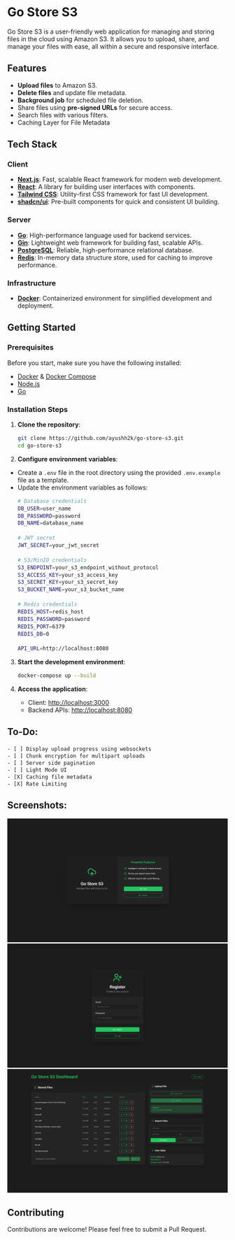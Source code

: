 
# Go Store S3

Go Store S3 is a user-friendly web application for managing and storing files in the cloud using Amazon S3. It allows you to upload, share, and manage your files with ease, all within a secure and responsive interface.

## Features

-   **Upload files** to Amazon S3.
-   **Delete files** and update file metadata.
-   **Background job** for scheduled file deletion.
-   Share files using **pre-signed URLs** for secure access.
-   Search files with various filters.
- Caching Layer for File Metadata


## Tech Stack

### Client

-   **[Next.js](https://nextjs.org/)**: Fast, scalable React framework for modern web development.
-   **[React](https://react.dev/)**: A library for building user interfaces with components.
-   **[Tailwind CSS](https://tailwindcss.com/)**: Utility-first CSS framework for fast UI development.
-   **[shadcn/ui](https://ui.shadcn.com/)**: Pre-built components for quick and consistent UI building.

### Server

-   **[Go](https://go.dev/)**: High-performance language used for backend services.
-   **[Gin](https://gin-gonic.com/)**: Lightweight web framework for building fast, scalable APIs.
-   **[PostgreSQL](https://www.postgresql.org/)**: Reliable, high-performance relational database.
-   **[Redis](https://redis.io/)**: In-memory data structure store, used for caching to improve performance.

### Infrastructure

-   **[Docker](https://www.docker.com/)**: Containerized environment for simplified development and deployment.

## Getting Started

### Prerequisites

Before you start, make sure you have the following installed:

-   [Docker](https://www.docker.com/) & [Docker Compose](https://docs.docker.com/compose/)
-   [Node.js](https://nodejs.org/en)
-   [Go](https://go.dev/)

### Installation Steps

1.  **Clone the repository**:
    
    ```bash
    git clone https://github.com/ayushh2k/go-store-s3.git 
    cd go-store-s3
    ```
2. **Configure environment variables**:

-   Create a `.env` file in the root directory using the provided `.env.example` file as a template.
-   Update the environment variables as follows:
	```bash
	# Database credentials
	DB_USER=user_name
	DB_PASSWORD=password
	DB_NAME=database_name

	# JWT secret
	JWT_SECRET=your_jwt_secret

	# S3/MinIO credentials
	S3_ENDPOINT=your_s3_endpoint_without_protocol
	S3_ACCESS_KEY=your_s3_access_key
	S3_SECRET_KEY=your_s3_secret_key
	S3_BUCKET_NAME=your_s3_bucket_name

	# Redis credentials
	REDIS_HOST=redis_host
	REDIS_PASSWORD=password
	REDIS_PORT=6379
	REDIS_DB=0
	
	API_URL=http://localhost:8080
	```
3. **Start the development environment**:
	```bash
	docker-compose up --build
	```

4.  **Access the application**:
    
    -   Client: [http://localhost:3000](http://localhost:3000)
    -   Backend APIs: [http://localhost:8080](http://localhost:8080)

## To-Do:

    - [ ] Display upload progress using websockets
    - [ ] Chunk encryption for multipart uploads
    - [ ] Server side pagination
    - [ ] Light Mode UI
    - [X] Caching file metadata
    - [X] Rate Limiting
	
## Screenshots:

![Screenshot](assets/screenshots/home.png)
![Screenshot](assets/screenshots/register.png)
![Screenshot](assets/screenshots/dashboard.png)

## Contributing
Contributions are welcome! Please feel free to submit a Pull Request.
